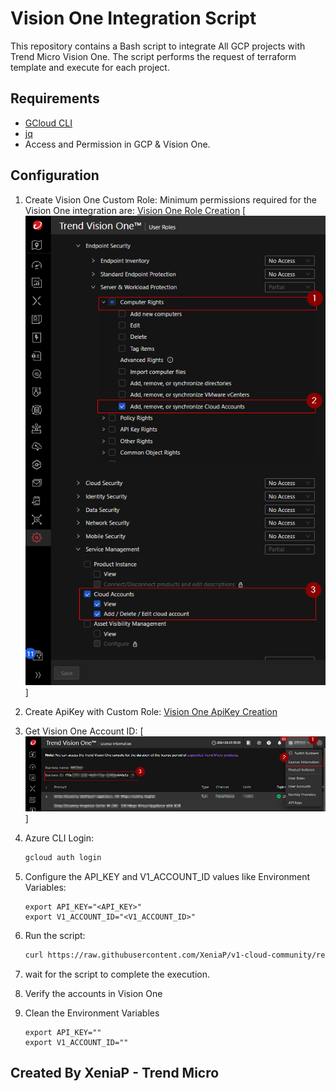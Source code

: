 # Vision One Integration Script

This repository contains a Bash script to integrate All GCP projects with Trend Micro Vision One. The script performs the request of terraform template and execute for each project.

## Requirements

- [GCloud CLI](https://cloud.google.com/sdk/docs/install)
- [jq](https://stedolan.github.io/jq/download/)
- Access and Permission in GCP & Vision One.

## Configuration

1. Create Vision One Custom Role:
    Minimum permissions required for the Vision One integration are:
    [Vision One Role Creation](https://docs.trendmicro.com/en-us/documentation/article/trend-vision-one-configuring-custom-user-roles#GUID-BED80320-70E5-47C4-9530-CC26073D469D-7dm92w)
    [![Role Permissions](../../../../CAM/Azure/Onboarding/azure-bash-all-subscription-integration/img/V1_RoleDefinition.png)]

2. Create ApiKey with Custom Role:
    [Vision One ApiKey Creation](https://docs.trendmicro.com/en-us/documentation/article/trend-vision-one-configuring-api-keys#GUID-3D3A3A3D-3D3A-4D3A-3D3A-3D3A3D3A3D3A-7dm92w)

3. Get Vision One Account ID:
    [![Vision One Account ID](../../../../CAM/Azure/Onboarding/azure-bash-all-subscription-integration/img/VisionOneAccountID.png)]

4. Azure CLI Login:
    ```sh
    gcloud auth login
    ```

6. Configure the API_KEY and V1_ACCOUNT_ID values like Environment Variables:

    ```
    export API_KEY="<API_KEY>"
    export V1_ACCOUNT_ID="<V1_ACCOUNT_ID>"
    ```
7. Run the script:
    ```sh
    curl https://raw.githubusercontent.com/XeniaP/v1-cloud-community/refs/heads/main/CAM/GCP/Onboarding/gcp-bash-all-projects-integration/GCPOnboarding.sh | bash
    ```
8. wait for the script to complete the execution.
9. Verify the accounts in Vision One
10. Clean the Environment Variables
    ```
    export API_KEY=""
    export V1_ACCOUNT_ID=""
    ```

## Created By XeniaP - Trend Micro
